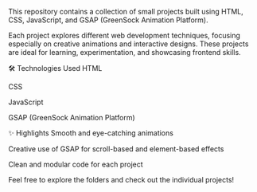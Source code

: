 This repository contains a collection of small projects built using HTML, CSS, JavaScript, and GSAP (GreenSock Animation Platform).

Each project explores different web development techniques, focusing especially on creative animations and interactive designs. These projects are ideal for learning, experimentation, and showcasing frontend skills.

🛠 Technologies Used
HTML

CSS

JavaScript

GSAP (GreenSock Animation Platform)

✨ Highlights
Smooth and eye-catching animations

Creative use of GSAP for scroll-based and element-based effects

Clean and modular code for each project

Feel free to explore the folders and check out the individual projects!
